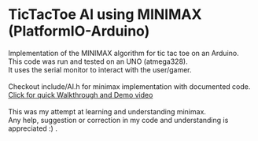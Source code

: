 # TicTacToe AI using MINIMAX (PlatformIO-Arduino)
Implementation of the MINIMAX algorithm for tic tac toe on an Arduino.
<br>
This code was run and tested on an UNO (atmega328).
<br>
It uses the serial monitor to interact with the user/gamer.
<br><br>
Checkout include/AI.h for minimax implementation with documented code.
<br>
[Click for quick Walkthrough and Demo video](https://youtu.be/GQ9AvnnCUjw)
<br><br>
This was my attempt at learning and understanding minimax. 
<br>
Any help, suggestion or correction in my code and understanding is appreciated :) .


